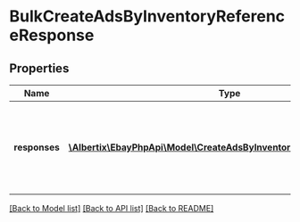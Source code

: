 # BulkCreateAdsByInventoryReferenceResponse

## Properties
Name | Type | Description | Notes
------------ | ------------- | ------------- | -------------
**responses** | [**\Albertix\EbayPhpApi\Model\CreateAdsByInventoryReferenceResponse[]**](CreateAdsByInventoryReferenceResponse.md) | A list of inventory reference IDs, and their bid percentages, that the call processed. | [optional] 

[[Back to Model list]](../README.md#documentation-for-models) [[Back to API list]](../README.md#documentation-for-api-endpoints) [[Back to README]](../README.md)



